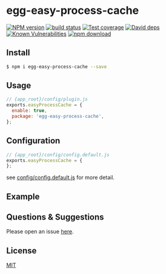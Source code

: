 # egg-easy-process-cache

[![NPM version][npm-image]][npm-url]
[![build status][travis-image]][travis-url]
[![Test coverage][codecov-image]][codecov-url]
[![David deps][david-image]][david-url]
[![Known Vulnerabilities][snyk-image]][snyk-url]
[![npm download][download-image]][download-url]

[npm-image]: https://img.shields.io/npm/v/egg-easy-process-cache.svg?style=flat-square
[npm-url]: https://npmjs.org/package/egg-easy-process-cache
[travis-image]: https://img.shields.io/travis/eggjs/egg-easy-process-cache.svg?style=flat-square
[travis-url]: https://travis-ci.org/eggjs/egg-easy-process-cache
[codecov-image]: https://img.shields.io/codecov/c/github/eggjs/egg-easy-process-cache.svg?style=flat-square
[codecov-url]: https://codecov.io/github/eggjs/egg-easy-process-cache?branch=master
[david-image]: https://img.shields.io/david/eggjs/egg-easy-process-cache.svg?style=flat-square
[david-url]: https://david-dm.org/eggjs/egg-easy-process-cache
[snyk-image]: https://snyk.io/test/npm/egg-easy-process-cache/badge.svg?style=flat-square
[snyk-url]: https://snyk.io/test/npm/egg-easy-process-cache
[download-image]: https://img.shields.io/npm/dm/egg-easy-process-cache.svg?style=flat-square
[download-url]: https://npmjs.org/package/egg-easy-process-cache

<!--
Description here.
-->

## Install

```bash
$ npm i egg-easy-process-cache --save
```

## Usage

```js
// {app_root}/config/plugin.js
exports.easyProcessCache = {
  enable: true,
  package: 'egg-easy-process-cache',
};
```

## Configuration

```js
// {app_root}/config/config.default.js
exports.easyProcessCache = {
};
```

see [config/config.default.js](config/config.default.js) for more detail.

## Example

<!-- example here -->

## Questions & Suggestions

Please open an issue [here](https://github.com/eggjs/egg/issues).

## License

[MIT](LICENSE)
